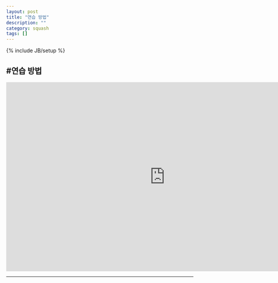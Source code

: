 ```yaml
---
layout: post
title: "연습 방법"
description: ""
category: squash
tags: []
---
```

{% include JB/setup %}

#연습 방법
---

<iframe width="854" height="510" src="https://www.youtube.com/embed/qUFEqCe1L14" frameborder="0" allowfullscreen></iframe>

---
